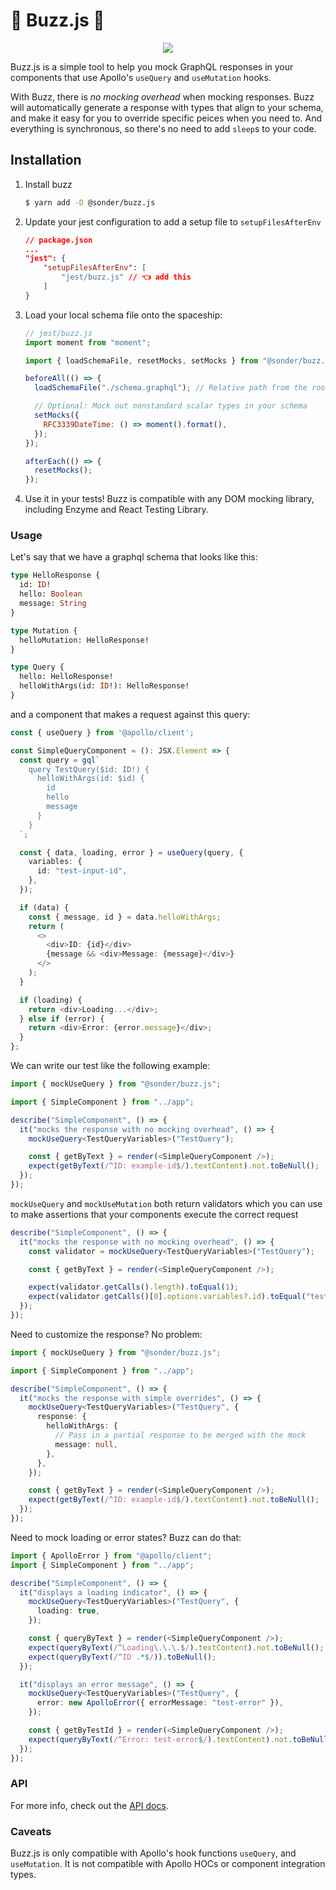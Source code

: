 # 🚀 Buzz.js 🌚

<div style="text-align: center">
<img src="https://img2.thejournal.ie/inline/3477713/original/?width=410&version=3477713">
</img>
</div>

Buzz.js is a simple tool to help you mock GraphQL responses in your components that use Apollo's `useQuery` and `useMutation` hooks.

With Buzz, there is _no mocking overhead_ when mocking responses. Buzz will automatically generate a response with types that align to your schema, and make it easy for you to override specific peices when you need to. And everything is synchronous, so there's no need to add `sleep`s to your code.

## Installation

1. Install buzz

   ```bash
   $ yarn add -D @sonder/buzz.js
   ```

1. Update your jest configuration to add a setup file to `setupFilesAfterEnv`

   ```json
   // package.json
   ...
   "jest": {
       "setupFilesAfterEnv": [
           "jest/buzz.js" // 👈 add this
       ]
   }
   ```

1. Load your local schema file onto the spaceship:

   ```javascript
   // jest/buzz.js
   import moment from "moment";

   import { loadSchemaFile, resetMocks, setMocks } from "@sonder/buzz.js";

   beforeAll(() => {
     loadSchemaFile("./schema.graphql"); // Relative path from the root of your workspace

     // Optional: Mock out nonstandard scalar types in your schema
     setMocks({
       RFC3339DateTime: () => moment().format(),
     });
   });

   afterEach(() => {
     resetMocks();
   });
   ```

1. Use it in your tests! Buzz is compatible with any DOM mocking library, including Enzyme and React Testing Library.

### Usage

Let's say that we have a graphql schema that looks like this:

```graphql
type HelloResponse {
  id: ID!
  hello: Boolean
  message: String
}

type Mutation {
  helloMutation: HelloResponse!
}

type Query {
  hello: HelloResponse!
  helloWithArgs(id: ID!): HelloResponse!
}
```

and a component that makes a request against this query:

```typescript
const { useQuery } from '@apollo/client';

const SimpleQueryComponent = (): JSX.Element => {
  const query = gql`
    query TestQuery($id: ID!) {
      helloWithArgs(id: $id) {
        id
        hello
        message
      }
    }
  `;

  const { data, loading, error } = useQuery(query, {
    variables: {
      id: "test-input-id",
    },
  });

  if (data) {
    const { message, id } = data.helloWithArgs;
    return (
      <>
        <div>ID: {id}</div>
        {message && <div>Message: {message}</div>}
      </>
    );
  }

  if (loading) {
    return <div>Loading...</div>;
  } else if (error) {
    return <div>Error: {error.message}</div>;
  }
};
```

We can write our test like the following example:

```typescript
import { mockUseQuery } from "@sonder/buzz.js";

import { SimpleComponent } from "../app";

describe("SimpleComponent", () => {
  it("mocks the response with no mocking overhead", () => {
    mockUseQuery<TestQueryVariables>("TestQuery");

    const { getByText } = render(<SimpleQueryComponent />);
    expect(getByText(/^ID: example-id$/).textContent).not.toBeNull();
  });
});
```

`mockUseQuery` and `mockUseMutation` both return validators which you can use to make assertions that your components execute the correct request

```typescript
describe("SimpleComponent", () => {
  it("mocks the response with no mocking overhead", () => {
    const validator = mockUseQuery<TestQueryVariables>("TestQuery");

    const { getByText } = render(<SimpleQueryComponent />);

    expect(validator.getCalls().length).toEqual(1);
    expect(validator.getCalls()[0].options.variables?.id).toEqual("test-id");
  });
});
```

Need to customize the response? No problem:

```typescript
import { mockUseQuery } from "@sonder/buzz.js";

import { SimpleComponent } from "../app";

describe("SimpleComponent", () => {
  it("mocks the response with simple overrides", () => {
    mockUseQuery<TestQueryVariables>("TestQuery", {
      response: {
        helloWithArgs: {
          // Pass in a partial response to be merged with the mock
          message: null,
        },
      },
    });

    const { getByText } = render(<SimpleQueryComponent />);
    expect(getByText(/^ID: example-id$/).textContent).not.toBeNull();
  });
});
```

Need to mock loading or error states? Buzz can do that:

```typescript
import { ApolloError } from "@apollo/client";
import { SimpleComponent } from "../app";

describe("SimpleComponent", () => {
  it("displays a loading indicator", () => {
    mockUseQuery<TestQueryVariables>("TestQuery", {
      loading: true,
    });

    const { queryByText } = render(<SimpleQueryComponent />);
    expect(queryByText(/^Loading\.\.\.$/).textContent).not.toBeNull();
    expect(queryByText(/^ID .*$/)).toBeNull();
  });

  it("displays an error message", () => {
    mockUseQuery<TestQueryVariables>("TestQuery", {
      error: new ApolloError({ errorMessage: "test-error" }),
    });

    const { getByTestId } = render(<SimpleQueryComponent />);
    expect(queryByText(/^Error: test-error$/).textContent).not.toBeNull();
  });
});
```

### API

For more info, check out the [API docs](./docs/generated).

### Caveats

Buzz.js is only compatible with Apollo's hook functions `useQuery`, and `useMutation`. It is not compatible with Apollo HOCs or component integration types.
